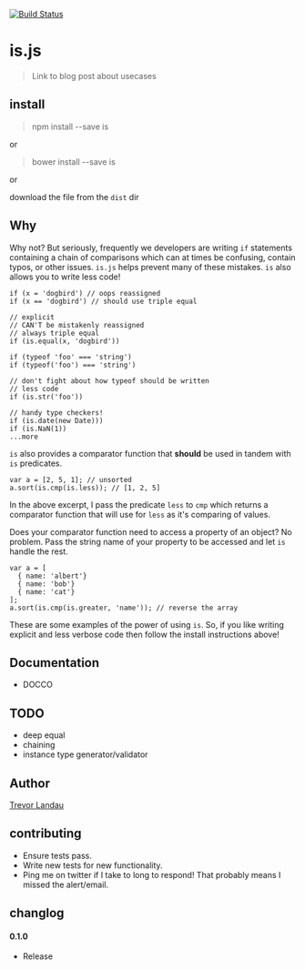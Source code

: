 [![Build Status](https://travis-ci.org/landau/is.png?branch=master)](https://travis-ci.org/landau/is)
# is.js
> Link to blog post about usecases

## install
> npm install --save is

or

> bower install --save is

or

download the file from the `dist` dir

## Why
Why not? But seriously, frequently we developers are writing `if` statements containing a chain of comparisons which can at times be confusing, contain typos, or other issues. `is.js` helps prevent many of these mistakes. `is` also allows you to write less code!

```
if (x = 'dogbird') // oops reassigned
if (x == 'dogbird') // should use triple equal

// explicit
// CAN'T be mistakenly reassigned
// always triple equal
if (is.equal(x, 'dogbird')) 
```  

```
if (typeof 'foo' === 'string')
if (typeof('foo') === 'string')

// don't fight about how typeof should be written
// less code
if (is.str('foo'))
```

```
// handy type checkers!
if (is.date(new Date)))
if (is.NaN(1))
...more
```

`is` also provides a comparator function that **should** be used in tandem with `is` predicates.
```
var a = [2, 5, 1]; // unsorted
a.sort(is.cmp(is.less)); // [1, 2, 5]
```
In the above excerpt, I pass the predicate `less` to `cmp` which returns a comparator function that will use for `less` as it's comparing of values.

Does your comparator function need to access a property of an object? No problem. Pass the string name of your property to be accessed and let `is` handle the rest.

```
var a = [
  { name: 'albert'}
  { name: 'bob'}
  { name: 'cat'}
];
a.sort(is.cmp(is.greater, 'name')); // reverse the array
```

These are some examples of the power of using `is`. So, if you like writing explicit and less verbose code then follow the install instructions above!

## Documentation
- DOCCO

## TODO
- deep equal
- chaining
- instance type generator/validator

## Author
[Trevor Landau](http://trevorlandau.net)

## contributing
- Ensure tests pass.
- Write new tests for new functionality.
- Ping me on twitter if I take to long to respond! That probably means I missed the alert/email.

## changlog
#### 0.1.0
- Release